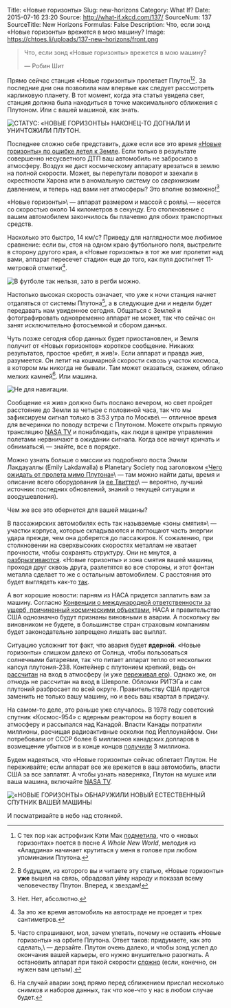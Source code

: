 Title: «Новые горизонты»
Slug: new-horizons
Category: What If?
Date: 2015-07-16 23:20
Source: http://what-if.xkcd.com/137/
SourceNum: 137
SourceTitle: New Horizons
Formulas: False
Description: Что, если зонд «Новые горизонты» врежется в мою машину?
Image: https://chtoes.li/uploads/137-new-horizons/front.png

> Что, если зонд «Новые горизонты» врежется в мою машину?
>
> — Робин Шит

Прямо сейчас станция «Новые горизонты» пролетает Плутон[^1][^a]. За последние дни она позволила нам впервые как следует рассмотреть карликовую планету. В тот момент, когда эта статья увидела свет, станция должна была находиться в точке максимального сближения с Плутоном. Или с вашей машиной, как знать.

[^1]: С тех пор как астрофизик Кэти Мак [подметила][1], что о «новых горизонтах» поется в песне *A Whole New World*, мелодия из «Аладдина» начинает крутиться у меня в голове при любом упоминании Плутона.

[^a]: В будущем, из которого вы и читаете эту статью, «Новые горизонты» **уже** вышел на связь, обрадовал уйму народу и показал всему человечеству Плутон. Вперед, к звездам!

![](/uploads/137-new-horizons/status_ru.png "СТАТУС: «НОВЫЕ ГОРИЗОНТЫ» НАКОНЕЦ-ТО ДОГНАЛИ И УНИЧТОЖИЛИ ПЛУТОН.")

Последнее сложно себе представить, даже если все это время [«Новые горизонты» по ошибке летел к Земле][2]. Если только в результате совершенно несусветного ДТП ваш автомобиль не забросило в атмосферу. Воздух не даст космическому аппарату врезаться в землю на полной скорости. Может, вы перепутали поворот и заехали в окрестности Харона или в аномальную систему со *сверхнизким* давлением, и теперь над вами нет атмосферы? Это вполне возможно![^2]

[^2]: Нет. Нет, абсолютно.

«Новые горизонты»\ — аппарат размером и массой с рояль\ — несется со скоростью около 14 километров в секунду. Его столкновение с вашим автомобилем закончилось бы плачевно для обоих транспортных средств.

Насколько это быстро, 14 км/с? Приведу для наглядности мое любимое сравнение: если вы, стоя на одном краю футбольного поля, выстрелите в сторону другого края, а «Новые горизонты» в тот же миг пролетит над вами, аппарат пересечет стадион еще до того, как пуля достигнет 11-метровой отметки[^3].

[^3]: За это же время автомобиль на автостраде не проедет и трех сантиметров.

![](/uploads/137-new-horizons/football.png "В футболе так нельзя, зато в регби можно.")

Настолько высокая скорость означает, что уже к ночи станция начнет отдаляться от системы Плутона[^4], а в следующие дни и недели будет передавать нам увиденное сегодня. Общаться с Землей и фотографировать одновременно аппарат не может, так что сейчас он занят исключительно фотосъемкой и сбором данных.

[^4]: Часто спрашивают, мол, зачем улетать, почему не оставить «Новые горизонты» на орбите Плутона. Ответ таков: придумаете, как это сделать,\ — дерзайте. Плутон очень далеко, и чтобы зонд успел до окончания вашей карьеры, его нужно внушительно разогнать. А остановить аппарат при такой скорости [сложно][3] (если, конечно, он нужен вам целым).

Чуть позже сегодня сбор данных будет приостановлен, и Земля получит от «Новых горизонтов» короткое сообщение. Никаких результатов, простое «ребят, я жив!». Если аппарат и правда *жив*, разумеется. Он летит на кошмарной скорости сквозь участок космоса, в котором мы никогда не бывали. Там может оказаться, скажем, облако мелких камней[^5]. Или машина.

[^5]: На случай аварии зонд прямо перед сближением прислал несколько снимков и наборов данных, так что кое-что у нас в любом случае будет.

![](/uploads/137-new-horizons/herebecars_ru.png "Не для навигации.")

Сообщение «я жив» должно быть послано вечером, но свет пройдет расстояние до Земли за четыре с половиной часа, так что мы зафиксируем сигнал только в 3:53 утра по Москве\ — отличное время для вечеринки по поводу встречи с Плутоном. Можете открыть прямую трансляцию [NASA TV][4] и понаблюдать, как люди в центре управления полетами нервничают в ожидании сигнала. Когда все начнут кричать и обниматься\ — знайте, все в порядке.

Можно узнать больше о миссии из подробного поста Эмили Лакдауаллы (Emily Lakdawalla) в Planetary Society под заголовком [«Чего ожидать от пролета мимо Плутона»][5]\ — там можно найти даты, время и описание всего оборудования (а [ее Твиттер][6]\ — вероятно, лучший источник последних обновлений, знаний о текущей ситуации и воодушевления).

Чем же все это обернется для вашей машины?

В пассажирских автомобилях есть так называемые «зоны смятия»\ — участки корпуса, которые складываются и поглощают часть энергии удара прежде, чем она доберется до пассажиров. К сожалению, при столкновении на сверхвысоких скоростях металлам не хватает прочности, чтобы сохранять структуру. Они не мнутся, а [разбрызгиваются][7]. «Новые горизонты» и зона смятия вашей машины, проходя друг сквозь друга, разлетятся во все стороны, и этот фонтан металла сделает то же с остальным автомобилем. С расстояния это будет выглядеть как-то [так][8].

А вот хорошие новости: парням из НАСА придется заплатить вам за машину. Согласно [Конвенции о международной ответственности за ущерб, причиненный космическими объектами][9], НАСА и правительство США однозначно будут признаны виновными в аварии. А поскольку *вы* виновником не будете, в большинстве стран страховым компаниям будет законодательно запрещено лишать вас выплат.

Ситуацию усложнит тот факт, что авария будет **ядерной**. «Новые горизонты» слишком далеко от Солнца, чтобы пользоваться солнечными батареями, так что питает аппарат тепло от нескольких капсул плутония-238. Контейнер с плутонием крепкий, ведь он [рассчитан][10] на вход в атмосферу (и уже [переживал его][11]). Однако же, он *отнюдь* не рассчитан на вход в Шевроле. Обломки РИТЭГа и сам плутоний разбросает по всей округе. Правительству США придется заменить не только вашу машину, но и весь ваш квартал в придачу.

На самом-то деле, это раньше уже случалось. В 1978 году советский спутник «Космос-954» с ядерным реактором на борту вошел в атмосферу и рассыпался над Канадой. Власти Канады потратили миллионы, расчищая радиоактивные осколки под Йеллоунайфом. Они потребовали от СССР более 6 миллионов канадских долларов в возмещение убытков и в конце концов [получили][12] 3 миллиона.

Будем надеяться, что «Новые горизонты» сейчас облетает Плутон. Не переживайте; если аппарат все же врежется в ваш автомобиль, власти США за все заплатят. А чтобы узнать наверняка, Плутон на мушке или ваша машина, включайте [NASA TV][13].

![](/uploads/137-new-horizons/car_ru.png "«НОВЫЕ ГОРИЗОНТЫ» ОБНАРУЖИЛИ НОВЫЙ ЕСТЕСТВЕННЫЙ СПУТНИК ВАШЕЙ МАШИНЫ")

И посматривайте в небо над стоянкой.

[1]: https://twitter.com/AstroKatie/status/620693000381952000 "Katie Mack в Твиттере: «OMG @nasanewhorizons, вы нарочно?? http://t.co/SRaEHTRjEb http://t.co/IoCzYlrlH1» (англ.)"

[2]: http://xkcd.com/1532 "xkcd: «Новые горизонты» (англ.)"

[3]: https://chtoes.li/voyager/ "Вояджер"

[4]: http://www.nasa.gov/multimedia/nasatv/ "Телевещание NASA (англ.)"

[5]: http://www.planetary.org/blogs/emily-lakdawalla/2015/06240556-what-to-expect-new-horizons-pluto.html "Чего ожидать от пролета мимо Плутона: как спланировать июль, не забыв о снимках с «Новых горизонтов» (вторая версия) | The Planetary Society (англ.)"

[6]: https://twitter.com/elakdawalla "Emily Lakdawalla (@elakdawalla) | Твиттер (англ.)"

[7]: http://www.esa.int/var/esa/storage/images/esa_multimedia/images/2013/hypervelocity_impact/12635239-1-eng-GB/Hypervelocity_Impact.png "Столкновение на сверхскорости"

[8]: https://www.youtube.com/watch?v=sWZcT-kr-_o "20 тонн взрывчатки"

[9]: https://ru.wikipedia.org/wiki/Конвенция_о_международной_ответственности_за_ущерб,_причиненный_космическими_объектами "Конвенция о международной ответственности за ущерб, причиненный космическими объектами | Википедия"

[10]: http://www.osti.gov/accomplishments/documents/fullText/ACC0167.pdf "РИТЭГ ДЛЯ МАРСИАНСКОЙ СТАНЦИИ «ВИКИНГ» (англ.)"

[11]: http://www.universetoday.com/120124/13-more-things-that-saved-apollo-13-part-13-jim-lovells-90-degree-wrong-turn/ "ЕЩЕ 13 вещей, которые спасли «Аполлон-13». Часть 13. Неправильный 90-градусный разворот Джима Ловелла (англ.)"

[12]: http://www.jaxa.jp/library/space_law/chapter_3/3-2-2-1_e.html "Урегулирование претензий Канады к Союзу Советских Социалистических Республик по поводу ущерба, нанесенного спутником «Космос-954» (документ от 2.04.1981) (англ.)"

[13]: http://www.nasa.gov/multimedia/nasatv/ "Телевещание NASA (англ.)"
